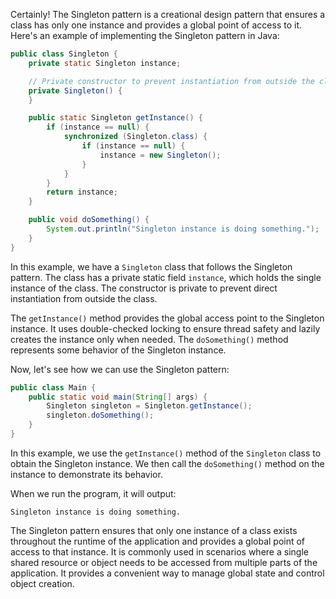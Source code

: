 Certainly! The Singleton pattern is a creational design pattern that ensures a class has only one instance and provides a global point of access to it. Here's an example of implementing the Singleton pattern in Java:

```java
public class Singleton {
    private static Singleton instance;

    // Private constructor to prevent instantiation from outside the class
    private Singleton() {
    }

    public static Singleton getInstance() {
        if (instance == null) {
            synchronized (Singleton.class) {
                if (instance == null) {
                    instance = new Singleton();
                }
            }
        }
        return instance;
    }

    public void doSomething() {
        System.out.println("Singleton instance is doing something.");
    }
}
```

In this example, we have a `Singleton` class that follows the Singleton pattern. The class has a private static field `instance`, which holds the single instance of the class. The constructor is private to prevent direct instantiation from outside the class.

The `getInstance()` method provides the global access point to the Singleton instance. It uses double-checked locking to ensure thread safety and lazily creates the instance only when needed. The `doSomething()` method represents some behavior of the Singleton instance.

Now, let's see how we can use the Singleton pattern:

```java
public class Main {
    public static void main(String[] args) {
        Singleton singleton = Singleton.getInstance();
        singleton.doSomething();
    }
}
```

In this example, we use the `getInstance()` method of the `Singleton` class to obtain the Singleton instance. We then call the `doSomething()` method on the instance to demonstrate its behavior.

When we run the program, it will output:

```
Singleton instance is doing something.
```

The Singleton pattern ensures that only one instance of a class exists throughout the runtime of the application and provides a global point of access to that instance. It is commonly used in scenarios where a single shared resource or object needs to be accessed from multiple parts of the application. It provides a convenient way to manage global state and control object creation.
